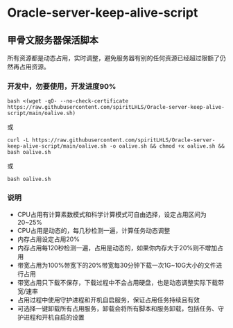 # Oracle-server-keep-alive-script

## 甲骨文服务器保活脚本

所有资源都是动态占用，实时调整，避免服务器有别的任何资源已经超过限额了仍然再占用资源。

### 开发中，勿要使用，开发进度90%

```
bash <(wget -qO- --no-check-certificate https://raw.githubusercontent.com/spiritLHLS/Oracle-server-keep-alive-script/main/oalive.sh)
```

或

```
curl -L https://raw.githubusercontent.com/spiritLHLS/Oracle-server-keep-alive-script/main/oalive.sh -o oalive.sh && chmod +x oalive.sh && bash oalive.sh
```

或

```
bash oalive.sh
```

### 说明

- CPU占用有计算素数模式和科学计算模式可自由选择，设定占用区间为20~25%
- CPU占用是动态的，每几秒检测一遍，计算任务动态调整
- 内存占用设定占用20%
- 内存占用每120秒检测一遍，占用是动态的，如果你内存大于20%则不增加占用
- 带宽占用为100%带宽下的20%带宽每30分钟下载一次1G~10G大小的文件进行占用
- 带宽占用只下载不保存，下载过程中不会占用硬盘，也是动态调整实际下载带宽/速率
- 占用过程中使用守护进程和开机自启服务，保证占用任务持续且有效
- 可选择一键卸载所有占用服务，卸载会将所有脚本和服务卸载，包括任务、守护进程和开机自启的设置
